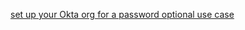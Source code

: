 [set up your Okta org for a password optional use case](/docs/guides/oie-embedded-common-org-setup/nodejs/main/#set-up-your-okta-org-for-a-password-optional-use-case)
